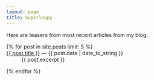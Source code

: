 ```yaml
---
layout: page
title: Superloopy
---
```


Here are teasers from most recent articles from my blog.

<dl>
{% for post in site.posts limit: 5 %}

<dt>
<span class="post-title"><a href="{{ post.url }}">{{ post.title }}</a></span>
<span class="post-meta">&mdash; {{ post.date | date_to_string }}</span>
</dt>

<dd>
{{ post.excerpt }}
</dd>

{% endfor %}
</dl>

